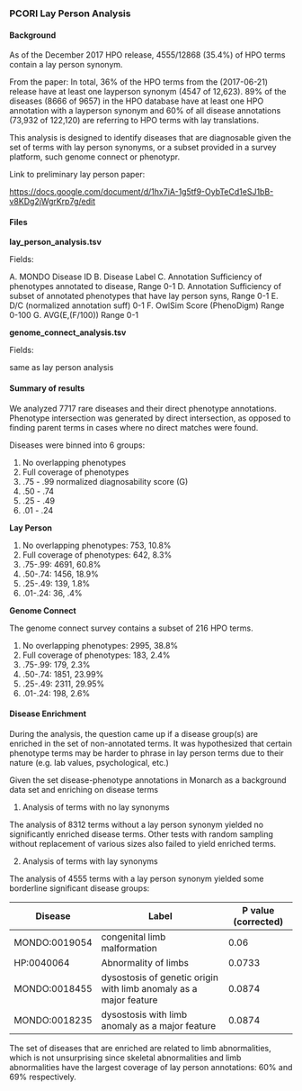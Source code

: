 ### PCORI Lay Person Analysis

#### Background

As of the December 2017 HPO release, 4555/12868 (35.4%) of HPO terms contain a lay person synonym.

From the paper:
In total, 36% of the HPO terms from the (2017-06-21) release have at least one layperson synonym (4547 of 12,623). 89% of the diseases (8666 of 9657) in the HPO database have at least one HPO annotation with a layperson synonym and 60% of all disease annotations (73,932 of 122,120) are referring to HPO terms with lay translations.

This analysis is designed to identify diseases that are diagnosable given the set of terms with lay person synonyms, or a subset provided in a survey platform, such genome connect or phenotypr.

Link to preliminary lay person paper:

https://docs.google.com/document/d/1hx7iA-1g5tf9-OybTeCd1eSJ1bB-v8KDg2jWgrKrp7g/edit


#### Files

__lay_person_analysis.tsv__

Fields:

A. MONDO Disease ID
B. Disease Label
C. Annotation Sufficiency of phenotypes annotated to disease, Range 0-1
D. Annotation Sufficiency of subset of annotated phenotypes that have lay person syns, Range 0-1
E. D/C (normalized annotation suff) 0-1
F. OwlSim Score (PhenoDigm) Range 0-100
G. AVG(E,(F/100)) Range 0-1

__genome_connect_analysis.tsv__

Fields:

same as lay person analysis

#### Summary of results

We analyzed 7717 rare diseases and their direct phenotype annotations.  Phenotype intersection was generated by direct intersection, as opposed to finding parent terms in cases where no direct matches were found.

Diseases were binned into 6 groups:
1. No overlapping phenotypes
2. Full coverage of phenotypes
3. .75 - .99 normalized diagnosability score (G)
4. .50 - .74
5. .25 - .49
6. .01 - .24

__Lay Person__

1. No overlapping phenotypes: 753, 10.8%
2. Full coverage of phenotypes: 642, 8.3%
3. .75-.99: 4691, 60.8%
4. .50-.74: 1456, 18.9%
5. .25-.49: 139,  1.8%
6. .01-.24: 36, .4%


__Genome Connect__

The genome connect survey contains a subset of 216 HPO terms.

1. No overlapping phenotypes: 2995, 38.8%
2. Full coverage of phenotypes: 183, 2.4%
3. .75-.99: 179, 2.3%
4. .50-.74: 1851, 23.99%
5. .25-.49: 2311,  29.95%
6. .01-.24: 198, 2.6%

#### Disease Enrichment
During the analysis, the question came up if a disease group(s) are enriched in the set of non-annotated terms.  It was hypothesized that certain phenotype terms may be harder to phrase in lay person terms due to their nature (e.g. lab values, psychological, etc.)

Given the set disease-phenotype annotations in Monarch as a background data set and enriching on disease terms

1. Analysis of terms with no lay synonyms

The analysis of 8312 terms without a lay person synonym yielded no significantly enriched disease terms.  Other tests with random sampling without replacement of various sizes also failed to yield enriched terms.


2. Analysis of terms with lay synonyms

The analysis of 4555 terms with a lay person synonym yielded some borderline significant disease groups:

| Disease | Label | P value (corrected) |
|------|---------|---------|
|MONDO:0019054| congenital limb malformation | 0.06 |
|HP:0040064| Abnormality of limbs  | 0.0733 |
|MONDO:0018455 | dysostosis of genetic origin with limb anomaly as a major feature | 0.0874 |
|MONDO:0018235 | dysostosis with limb anomaly as a major feature | 0.0874 |

The set of diseases that are enriched are related to limb abnormalities, which is not unsurprising since skeletal abnormalities and limb abnormalities have the largest coverage of lay person annotations: 60% and 69% respectively.

